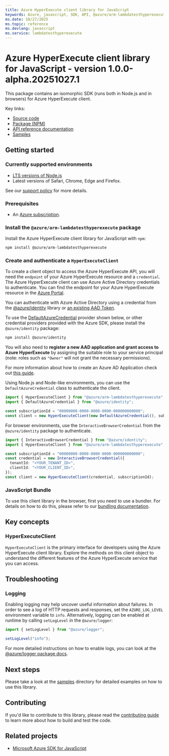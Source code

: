 ```yaml
---
title: Azure HyperExecute client library for JavaScript
keywords: Azure, javascript, SDK, API, @azure/arm-lambdatesthyperexecute, lambdatesthyperexecute
ms.date: 10/27/2025
ms.topic: reference
ms.devlang: javascript
ms.service: lambdatesthyperexecute
---
```

# Azure HyperExecute client library for JavaScript - version 1.0.0-alpha.20251027.1 


This package contains an isomorphic SDK (runs both in Node.js and in browsers) for Azure HyperExecute client.



Key links:

- [Source code](https://github.com/Azure/azure-sdk-for-js/tree/main/sdk/lambdatesthyperexecute/arm-lambdatesthyperexecute)
- [Package (NPM)](https://www.npmjs.com/package/@azure/arm-lambdatesthyperexecute)
- [API reference documentation](https://learn.microsoft.com/javascript/api/@azure/arm-lambdatesthyperexecute?view=azure-node-preview)
- [Samples](https://github.com/Azure/azure-sdk-for-js/tree/main/sdk/lambdatesthyperexecute/arm-lambdatesthyperexecute/samples)

## Getting started

### Currently supported environments

- [LTS versions of Node.js](https://github.com/nodejs/release#release-schedule)
- Latest versions of Safari, Chrome, Edge and Firefox.

See our [support policy](https://github.com/Azure/azure-sdk-for-js/blob/main/SUPPORT.md) for more details.

### Prerequisites

- An [Azure subscription][azure_sub].

### Install the `@azure/arm-lambdatesthyperexecute` package

Install the Azure HyperExecute client library for JavaScript with `npm`:

```bash
npm install @azure/arm-lambdatesthyperexecute
```

### Create and authenticate a `HyperExecuteClient`

To create a client object to access the Azure HyperExecute API, you will need the `endpoint` of your Azure HyperExecute resource and a `credential`. The Azure HyperExecute client can use Azure Active Directory credentials to authenticate.
You can find the endpoint for your Azure HyperExecute resource in the [Azure Portal][azure_portal].

You can authenticate with Azure Active Directory using a credential from the [@azure/identity][azure_identity] library or [an existing AAD Token](https://github.com/Azure/azure-sdk-for-js/blob/master/sdk/identity/identity/samples/AzureIdentityExamples.md#authenticating-with-a-pre-fetched-access-token).

To use the [DefaultAzureCredential][defaultazurecredential] provider shown below, or other credential providers provided with the Azure SDK, please install the `@azure/identity` package:

```bash
npm install @azure/identity
```

You will also need to **register a new AAD application and grant access to Azure HyperExecute** by assigning the suitable role to your service principal (note: roles such as `"Owner"` will not grant the necessary permissions).

For more information about how to create an Azure AD Application check out [this guide](https://learn.microsoft.com/azure/active-directory/develop/howto-create-service-principal-portal).

Using Node.js and Node-like environments, you can use the `DefaultAzureCredential` class to authenticate the client.

```ts snippet:ReadmeSampleCreateClient_Node
import { HyperExecuteClient } from "@azure/arm-lambdatesthyperexecute";
import { DefaultAzureCredential } from "@azure/identity";

const subscriptionId = "00000000-0000-0000-0000-000000000000";
const client = new HyperExecuteClient(new DefaultAzureCredential(), subscriptionId);
```

For browser environments, use the `InteractiveBrowserCredential` from the `@azure/identity` package to authenticate.

```ts snippet:ReadmeSampleCreateClient_Browser
import { InteractiveBrowserCredential } from "@azure/identity";
import { HyperExecuteClient } from "@azure/arm-lambdatesthyperexecute";

const subscriptionId = "00000000-0000-0000-0000-000000000000";
const credential = new InteractiveBrowserCredential({
  tenantId: "<YOUR_TENANT_ID>",
  clientId: "<YOUR_CLIENT_ID>",
});
const client = new HyperExecuteClient(credential, subscriptionId);
```


### JavaScript Bundle
To use this client library in the browser, first you need to use a bundler. For details on how to do this, please refer to our [bundling documentation](https://aka.ms/AzureSDKBundling).

## Key concepts

### HyperExecuteClient

`HyperExecuteClient` is the primary interface for developers using the Azure HyperExecute client library. Explore the methods on this client object to understand the different features of the Azure HyperExecute service that you can access.

## Troubleshooting

### Logging

Enabling logging may help uncover useful information about failures. In order to see a log of HTTP requests and responses, set the `AZURE_LOG_LEVEL` environment variable to `info`. Alternatively, logging can be enabled at runtime by calling `setLogLevel` in the `@azure/logger`:

```ts snippet:SetLogLevel
import { setLogLevel } from "@azure/logger";

setLogLevel("info");
```

For more detailed instructions on how to enable logs, you can look at the [@azure/logger package docs](https://github.com/Azure/azure-sdk-for-js/tree/main/sdk/core/logger).

## Next steps

Please take a look at the [samples](https://github.com/Azure/azure-sdk-for-js/tree/main/sdk/lambdatesthyperexecute/arm-lambdatesthyperexecute/samples) directory for detailed examples on how to use this library.

## Contributing

If you'd like to contribute to this library, please read the [contributing guide](https://github.com/Azure/azure-sdk-for-js/blob/main/CONTRIBUTING.md) to learn more about how to build and test the code.

## Related projects

- [Microsoft Azure SDK for JavaScript](https://github.com/Azure/azure-sdk-for-js)

[azure_sub]: https://azure.microsoft.com/free/
[azure_portal]: https://portal.azure.com
[azure_identity]: https://github.com/Azure/azure-sdk-for-js/tree/main/sdk/identity/identity
[defaultazurecredential]: https://github.com/Azure/azure-sdk-for-js/tree/main/sdk/identity/identity#defaultazurecredential

